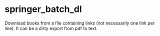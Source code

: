 # springer_batch_dl
Download books from a file containing links (not necessarily one link per line). 
It can be a dirty export from pdf to text.
